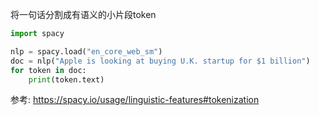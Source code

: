 将一句话分割成有语义的小片段token


```python
import spacy

nlp = spacy.load("en_core_web_sm")
doc = nlp("Apple is looking at buying U.K. startup for $1 billion")
for token in doc:
    print(token.text)
````


参考:
https://spacy.io/usage/linguistic-features#tokenization